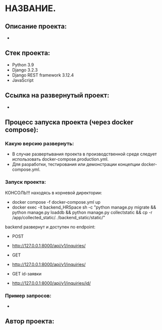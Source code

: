 # НАЗВАНИЕ.
## Описание проекта:
- 
## Стек проекта:
- Python 3.9
- Django 3.2.3
- Django REST framework 3.12.4
- JavaScript
## Cсылка на развернутый проект:
- 
## Процесс запуска проекта (через docker compose):
### Какую версию развернуть:
- В случае развертывания проекта в производственной среде следует использовать docker-compose.production.yml.
- Для разработки, тестирования или демонстрации концепции docker-compose.yml.
### Запуск проекта:
КОНСОЛЬ!!!
находясь в корневой директории:
- docker compose -f docker-compose.yml up
- docker exec -it backend_HRSpace sh -c "python manage.py migrate && python manage.py loaddb && python manage.py collectstatic && cp -r /app/collected_static/. /backend_static/static/"

backend развернут и доступен по endpoint:
- POST
- http://127.0.0.1:8000/api/v1/inquiries/

- GET
- http://127.0.0.1:8000/api/v1/inquiries/

- GET id-заявки
- http://127.0.0.1:8000/api/v1/inquiries/id/
### Пример запросов:
- 
## Автор проекта:
